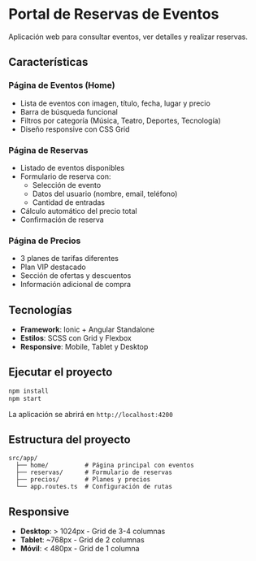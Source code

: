 # Portal de Reservas de Eventos

Aplicación web para consultar eventos, ver detalles y realizar reservas.

## Características

### Página de Eventos (Home)
- Lista de eventos con imagen, título, fecha, lugar y precio
- Barra de búsqueda funcional
- Filtros por categoría (Música, Teatro, Deportes, Tecnología)
- Diseño responsive con CSS Grid

### Página de Reservas
- Listado de eventos disponibles
- Formulario de reserva con:
  - Selección de evento
  - Datos del usuario (nombre, email, teléfono)
  - Cantidad de entradas
- Cálculo automático del precio total
- Confirmación de reserva

### Página de Precios
- 3 planes de tarifas diferentes
- Plan VIP destacado
- Sección de ofertas y descuentos
- Información adicional de compra

## Tecnologías

- **Framework**: Ionic + Angular Standalone
- **Estilos**: SCSS con Grid y Flexbox
- **Responsive**: Mobile, Tablet y Desktop

## Ejecutar el proyecto

```bash
npm install
npm start
```

La aplicación se abrirá en `http://localhost:4200`

## Estructura del proyecto

```
src/app/
  ├── home/          # Página principal con eventos
  ├── reservas/      # Formulario de reservas
  ├── precios/       # Planes y precios
  └── app.routes.ts  # Configuración de rutas
```

## Responsive

- **Desktop**: > 1024px - Grid de 3-4 columnas
- **Tablet**: ~768px - Grid de 2 columnas  
- **Móvil**: < 480px - Grid de 1 columna
